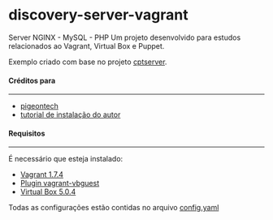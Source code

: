 discovery-server-vagrant
=========
Server NGINX - MySQL - PHP
Um projeto desenvolvido para estudos relacionados ao Vagrant, Virtual Box e Puppet.

Exemplo criado com base no projeto [cptserver](https://github.com/pigeontech/cptserver).

#### Créditos para
------------
* [pigeontech](https://github.com/pigeontech)
* [tutorial de instalação do autor](https://www.youtube.com/watch?v=TEAZnpM8RuA)

#### Requisitos
------------
É necessário que esteja instalado:
* [Vagrant 1.7.4](http://www.vagrantup.com/)
* [Plugin vagrant-vbguest](https://github.com/dotless-de/vagrant-vbguest)
* [Virtual Box 5.0.4](https://www.virtualbox.org/wiki/Downloads)

Todas as configurações estão contidas no arquivo [config.yaml](https://github.com/DiloWagner/discovery-server-vagrant/blob/master/config/config.yaml)
